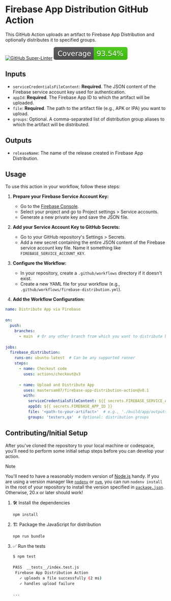 # Firebase App Distribution GitHub Action

This GitHub Action uploads an artifact to Firebase App Distribution and optionally distributes it to specified groups.

[![GitHub Super-Linter](https://github.com/mastersam07/firebase-app-distribution-action/actions/workflows/linter.yml/badge.svg)](https://github.com/super-linter/super-linter)
![Coverage](https://raw.githubusercontent.com/mastersam07/firebase-app-distribution-action/master/badges/coverage.svg)

## Inputs

- `serviceCredentialsFileContent`: **Required**. The JSON content of the Firebase service account key used for authentication.
- `appId`: **Required**. The Firebase App ID to which the artifact will be uploaded.
- `file`: **Required**. The path to the artifact file (e.g., APK or IPA) you want to upload.
- `groups`: Optional. A comma-separated list of distribution group aliases to which the artifact will be distributed.

## Outputs

- `releaseName`: The name of the release created in Firebase App Distribution.

## Usage

To use this action in your workflow, follow these steps:

1. **Prepare your Firebase Service Account Key:**
   - Go to the [Firebase Console](https://console.firebase.google.com/).
   - Select your project and go to Project settings > Service accounts.
   - Generate a new private key and save the JSON file.

2. **Add your Service Account Key to GitHub Secrets:**
   - Go to your GitHub repository's Settings > Secrets.
   - Add a new secret containing the entire JSON content of the Firebase service account key file. Name it something like `FIREBASE_SERVICE_ACCOUNT_KEY`.

3. **Configure the Workflow:**
   - In your repository, create a `.github/workflows` directory if it doesn't exist.
   - Create a new YAML file for your workflow (e.g., `.github/workflows/firebase-distribution.yml`).

4. **Add the Workflow Configuration:**

```yaml
name: Distribute App via Firebase

on:
  push:
    branches:
      - main  # Or any other branch from which you want to distribute builds

jobs:
  firebase_distribution:
    runs-on: ubuntu-latest  # Can be any supported runner
    steps:
      - name: Checkout code
        uses: actions/checkout@v3

      - name: Upload and Distribute App
        uses: mastersam07/firebase-app-distribution-action@v0.1
        with:
          serviceCredentialsFileContent: ${{ secrets.FIREBASE_SERVICE_ACCOUNT_KEY }}
          appId: ${{ secrets.FIREBASE_APP_ID }}
          file: '<path-to-your-artifact>'  # e.g., './build/app/outputs/flutter-apk/app-release.apk'
          groups: 'testers,qa'  # Optional: distribution groups
```

## Contributing/Initial Setup

After you've cloned the repository to your local machine or codespace, you'll
need to perform some initial setup steps before you can develop your action.

> [!NOTE]
>
> You'll need to have a reasonably modern version of
> [Node.js](https://nodejs.org) handy. If you are using a version manager like
> [`nodenv`](https://github.com/nodenv/nodenv) or
> [`nvm`](https://github.com/nvm-sh/nvm), you can run `nodenv install` in the
> root of your repository to install the version specified in
> [`package.json`](./package.json). Otherwise, 20.x or later should work!

1. :hammer_and_wrench: Install the dependencies

   ```bash
   npm install
   ```

1. :building_construction: Package the JavaScript for distribution

   ```bash
   npm run bundle
   ```

1. :white_check_mark: Run the tests

   ```bash
   $ npm test

   PASS  __tests__/index.test.js
    Firebase App Distribution Action
      ✓ uploads a file successfully (2 ms)
      ✓ handles upload failure

   ...
   ```
